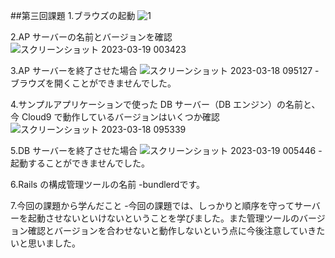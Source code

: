 ##第三回課題
1.ブラウズの起動
![1](https://user-images.githubusercontent.com/127044338/226147484-c4c58a94-ff83-47e2-b963-e4989342102c.png)

2.AP サーバーの名前とバージョンを確認
![スクリーンショット 2023-03-19 003423](https://user-images.githubusercontent.com/127044338/226147527-0c5aaaff-3387-4650-9995-05c6337f9c75.png)

3.AP サーバーを終了させた場合
![スクリーンショット 2023-03-18 095127](https://user-images.githubusercontent.com/127044338/226147565-753e2c02-971e-4b3d-a73f-7addd666ac67.png)
-ブラウズを開くことができませんでした。

4.サンプルアプリケーションで使った DB サーバー（DB エンジン）の名前と、今 Cloud9 で動作しているバージョンはいくつか確認
![スクリーンショット 2023-03-18 095339](https://user-images.githubusercontent.com/127044338/226147611-da79ec5c-e168-4dc6-845b-4fd782d4e806.png)

5.DB サーバーを終了させた場合
![スクリーンショット 2023-03-19 005446](https://user-images.githubusercontent.com/127044338/226147634-40d3247a-18f6-4388-8937-40dada7a8df9.png)
-起動することができませんでした。

6.Rails の構成管理ツールの名前
-bundlerdです。

7.今回の課題から学んだこと
-今回の課題では、しっかりと順序を守ってサーバーを起動させないといけないということを学びました。また管理ツールのバージョン確認とバージョンを合わせないと動作しないという点に今後注意していきたいと思いました。


